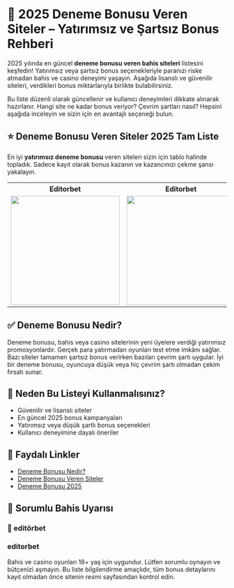 <h1>🎰 2025 Deneme Bonusu Veren Siteler – Yatırımsız ve Şartsız Bonus Rehberi</h1>

<p>
2025 yılında en güncel <strong>deneme bonusu veren bahis siteleri</strong> listesini keşfedin! Yatırımsız veya şartsız bonus seçenekleriyle paranızı riske atmadan bahis ve casino deneyimi yaşayın. Aşağıda lisanslı ve güvenilir siteleri, verdikleri bonus miktarlarıyla birlikte bulabilirsiniz.
</p>

<p>
Bu liste düzenli olarak güncellenir ve kullanıcı deneyimleri dikkate alınarak hazırlanır. Hangi site ne kadar bonus veriyor? Çevrim şartları nasıl? Hepsini aşağıda inceleyin ve sizin için en avantajlı seçeneği bulun.
</p>

<h2>⭐ Deneme Bonusu Veren Siteler 2025 Tam Liste</h2>

<p>
En iyi <strong>yatırımsız deneme bonusu</strong> veren siteleri sizin için tablo halinde topladık. Sadece kayıt olarak bonus kazanın ve kazancınızı çekme şansı yakalayın.
</p>

<!-- 1. SATIR -->
<table>
  <tr>
    <th>Editorbet</th>
    <th>Editorbet</th>
    <th>Editorbet</th>
  </tr>
  <tr>
    <td><a href="https://edtbt.ink/qBMu2b" target="_blank"><img src="https://resmim.net/cdn/2025/06/29/TITZeo.gif" width="250" /></a></td>
    <td><a href="https://edtbt.ink/qBMu2b" target="_blank"><img src="https://resmim.net/cdn/2025/06/29/TITDgK.gif" width="250" /></a></td>
    <td><a href="https://edtbt.ink/qBMu2b" target="_blank"><img src="https://resmim.net/cdn/2025/06/29/TITTFQ.gif" width="250" /></a></td>
  </tr>
 
</table>

<h2>✅ Deneme Bonusu Nedir?</h2>
<p>
Deneme bonusu, bahis veya casino sitelerinin yeni üyelere verdiği yatırımsız promosyonlardır. Gerçek para yatırmadan oyunları test etme imkânı sağlar. Bazı siteler tamamen şartsız bonus verirken bazıları çevrim şartı uygular. İyi bir deneme bonusu, oyuncuya düşük veya hiç çevrim şartı olmadan çekim fırsatı sunar.
</p>

<h2>📌 Neden Bu Listeyi Kullanmalısınız?</h2>
<ul>
  <li>Güvenilir ve lisanslı siteler</li>
  <li>En güncel 2025 bonus kampanyaları</li>
  <li>Yatırımsız veya düşük şartlı bonus seçenekleri</li>
  <li>Kullanıcı deneyimine dayalı öneriler</li>
</ul>

<h2>🔗 Faydalı Linkler</h2>
<ul>
  <li><a href="#">Deneme Bonusu Nedir?</a></li>
  <li><a href="#">Deneme Bonusu Veren Siteler</a></li>
  <li><a href="#">Deneme Bonusu 2025</a></li>
</ul>

<h2>📣 Sorumlu Bahis Uyarısı</h2>
<h3>📣 editörbet</h3>
<h3> editorbet</h3>
<p>
Bahis ve casino oyunları 18+ yaş için uygundur. Lütfen sorumlu oynayın ve bütçenizi aşmayın. Bu liste bilgilendirme amaçlıdır, tüm bonus detaylarını kayıt olmadan önce sitenin resmi sayfasından kontrol edin.
</p>
<meta name="google-site-verification" content="NKhn5w2VONIZXfzuVmOmRDB0-25Y405-7LHjlTFmdJg" />
